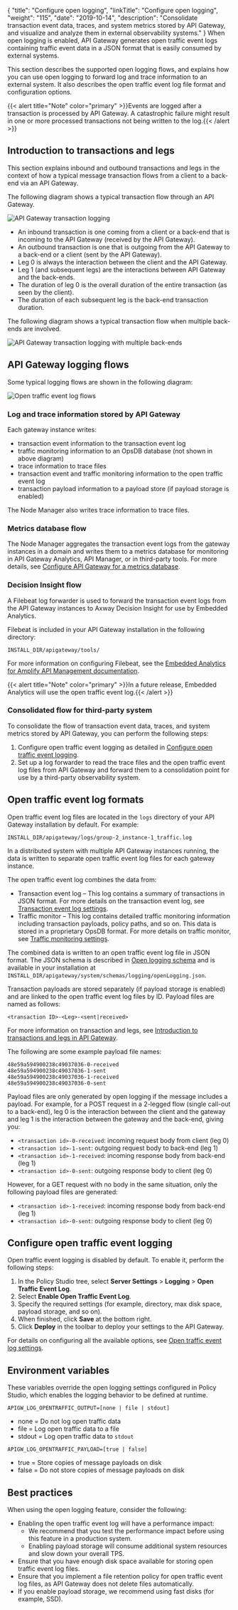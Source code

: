 {
"title": "Configure open logging",
  "linkTitle": "Configure open logging",
  "weight": "115",
  "date": "2019-10-14",
  "description": "Consolidate transaction event data, traces, and system metrics stored by API Gateway, and visualize and analyze them in external observability systems."
}
When open logging is enabled, API Gateway generates open traffic event logs containing traffic event data in a JSON format that is easily consumed by external systems.

This section describes the supported open logging flows, and explains how you can use open logging to forward log and trace information to an external system. It also describes the open traffic event log file format and configuration options.

{{< alert title="Note" color="primary" >}}Events are logged after a transaction is processed by API Gateway. A catastrophic failure might result in one or more processed transactions not being written to the log.{{< /alert >}}

## Introduction to transactions and legs

This section explains inbound and outbound transactions and legs in the context of how a typical message transaction flows from a client to a back-end via an API Gateway.

The following diagram shows a typical transaction flow through an API Gateway.

![API Gateway transaction logging](/Images/APIGateway/transaction_arch_1.png)

* An inbound transaction is one coming from a client or a back-end that is incoming to the API Gateway (received by the API Gateway).
* An outbound transaction is one that is outgoing from the API Gateway to a back-end or a client (sent by the API Gateway).
* Leg 0 is always the interaction between the client and the API Gateway.
* Leg 1 (and subsequent legs) are the interactions between API Gateway and the back-ends.
* The duration of leg 0 is the overall duration of the entire transaction (as seen by the client).
* The duration of each subsequent leg is the back-end transaction duration.

The following diagram shows a typical transaction flow when multiple back-ends are involved.

![API Gateway transaction logging with multiple back-ends](/Images/APIGateway/transaction_arch_2.png)

## API Gateway logging flows

Some typical logging flows are shown in the following diagram:

![Open traffic event log flows](/Images/APIGateway/observability_flows.png)

### Log and trace information stored by API Gateway

Each gateway instance writes:

* transaction event information to the transaction event log
* traffic monitoring information to an OpsDB database (not shown in above diagram)
* trace information to trace files
* transaction event and traffic monitoring information to the open traffic event log
* transaction payload information to a payload store (if payload storage is enabled)

The Node Manager also writes trace information to trace files.

### Metrics database flow

The Node Manager aggregates the transaction event logs from the gateway instances in a domain and writes them to a metrics database for monitoring in API Gateway Analytics, API Manager, or in third-party tools. For more details, see [Configure API Gateway for a metrics database](/docs/apimanager_analytics/metrics_gw_config/).

### Decision Insight flow

A Filebeat log forwarder is used to forward the transaction event logs from the API Gateway instances to Axway Decision Insight for use by Embedded Analytics.

Filebeat is included in your API Gateway installation in the following directory:

```
INSTALL_DIR/apigateway/tools/
```

For more information on configuring Filebeat, see the [Embedded Analytics for Amplify API Management documentation](https://docs.axway.com/bundle/EmbeddedAnalyticsAPIM_allOS_en_HTML5/).

{{< alert title="Note" color="primary" >}}In a future release, Embedded Analytics will use the open traffic event log.{{< /alert >}}

### Consolidated flow for third-party system

To consolidate the flow of transaction event data, traces, and system metrics stored by API Gateway, you can perform the following steps:

1. Configure open traffic event logging as detailed in [Configure open traffic event logging](#configure-open-traffic-event-logging).
2. Set up a log forwarder to read the trace files and the open traffic event log files from API Gateway and forward them to a consolidation point for use by a third-party observability system.

## Open traffic event log formats

Open traffic event log files are located in the `logs` directory of your API Gateway installation by default. For example:

```
INSTALL_DIR/apigateway/logs/group-2_instance-1_traffic.log
```

In a distributed system with multiple API Gateway instances running, the data is written to separate open traffic event log files for each gateway instance.

The open traffic event log combines the data from:

* Transaction event log – This log contains a summary of transactions in JSON format. For more details on the transaction event log, see [Transaction event log settings](/docs/apim_reference/log_global_settings#transaction-event-log-settings).
* Traffic monitor – This log contains detailed traffic monitoring information including transaction payloads, policy paths, and so on. This data is stored in a proprietary OpsDB format. For more details on traffic monitor, see [Traffic monitoring settings](/docs/apim_reference/monitor_traffic_events_metrics#traffic-monitoring-settings).

The combined data is written to an open traffic event log file in JSON format. The JSON schema is described in [Open logging schema](/docs/apim_reference/open_logging_schema/) and is available in your installation at `INSTALL_DIR/apigateway/system/schemas/logging/openLogging.json`.

Transaction payloads are stored separately (if payload storage is enabled) and are linked to the open traffic event log files by ID. Payload files are named as follows:

```
<transaction ID>-<Leg>-<sent|received>
```

For more information on transaction and legs, see [Introduction to transactions and legs in API Gateway](#introduction-to-transactions-and-legs).

The following are some example payload file names:

```
48e59a594900238c49037036-0-received
48e59a594900238c49037036-1-sent
48e59a594900238c49037036-1-received
48e59a594900238c49037036-0-sent
```

Payload files are only generated by open logging if the message includes a payload. For example, for a POST request in a 2-legged flow (single call-out to a back-end), leg 0 is the interaction between the client and the gateway and leg 1 is the interaction between the gateway and the back-end, giving you:

* `<transaction id>-0-received`: incoming request body from client (leg 0)
* `<transaction id>-1-sent`: outgoing request body to back-end (leg 1)
* `<transaction id>-1-received`: incoming response body from back-end (leg 1)
* `<transaction id>-0-sent`: outgoing response body to client (leg 0)

However, for a GET request with no body in the same situation, only the following payload files are generated:

* `<transaction id>-1-received`: incoming response body from back-end (leg 1)
* `<transaction id>-0-sent`: outgoing response body to client (leg 0)

## Configure open traffic event logging

Open traffic event logging is disabled by default. To enable it, perform the following steps:

1. In the Policy Studio tree, select **Server Settings** > **Logging** > **Open Traffic Event Log**.
2. Select **Enable Open Traffic Event Log**.
3. Specify the required settings (for example, directory, max disk space, payload storage, and so on).
4. When finished, click **Save** at the bottom right.
5. Click **Deploy** in the toolbar to deploy your settings to the API Gateway.

For details on configuring all the available options, see [Open traffic event log settings](/docs/apim_reference/monitor_traffic_events_metrics#open-traffic-event-log-settings).

## Environment variables

These variables override the open logging settings configured in Policy Studio, which enables the logging behavior to be defined at runtime.

```
APIGW_LOG_OPENTRAFFIC_OUTPUT=[none | file | stdout]
```

* none = Do not log open traffic data
* file = Log open traffic data to a file
* stdout = Log open traffic data to `stdout`

```
APIGW_LOG_OPENTRAFFIC_PAYLOAD=[true | false]
```

* true = Store copies of message payloads on disk
* false = Do not store copies of message payloads on disk

## Best practices

When using the open logging feature, consider the following:

* Enabling the open traffic event log will have a performance impact:
    * We recommend that you test the performance impact before using this feature in a production system.
    * Enabling payload storage will consume additional system resources and slow down your overall TPS.
* Ensure that you have enough disk space available for storing open traffic event log files.
* Ensure that you implement a file retention policy for open traffic event log files, as API Gateway does not delete files automatically.
* If you enable payload storage, we recommend using fast disks (for example, SSD).